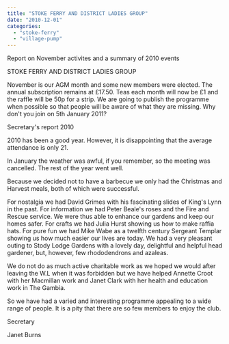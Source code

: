 ```yaml
---
title: "STOKE FERRY AND DISTRICT LADIES GROUP"
date: "2010-12-01"
categories: 
  - "stoke-ferry"
  - "village-pump"
---
```


Report on November activites and a summary of 2010 events

STOKE FERRY AND DISTRICT LADIES GROUP

November is our AGM month and some new members were elected. The annual subscription remains at £17.50. Teas each month will now be £1 and the raffle will be 50p for a strip. We are going to publish the programme when possible so that people will be aware of what they are missing. Why don't you join on 5th January 2011?

Secretary's report 2010

2010 has been a good year. However, it is disappointing that the average attendance is only 21.

In January the weather was awful, if you remember, so the meeting was cancelled. The rest of the year went well.

Because we decided not to have a barbecue we only had the Christmas and Harvest meals, both of which were successful.

For nostalgia we had David Grimes with his fascinating slides of King's Lynn in the past. For information we had Peter Beale's roses and the Fire and Rescue service. We were thus able to enhance our gardens and keep our homes safer. For crafts we had Julia Hurst showing us how to make raffia hats. For pure fun we had Mike Wabe as a twelfth century Sergeant Templar showing us how much easier our lives are today. We had a very pleasant outing to Stody Lodge Gardens with a lovely day, delightful and helpful head gardener, but, however, few rhododendrons and azaleas.

We do not do as much active charitable work as we hoped we would after leaving the W.L when it was forbidden but we have helped Annette Croot with her Macmillan work and Janet Clark with her health and education work in The Gambia.

So we have had a varied and interesting programme appealing to a wide range of people. It is a pity that there are so few members to enjoy the club.

Secretary

Janet Burns
